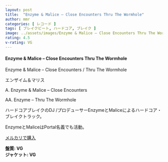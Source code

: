 ```yaml
---
layout: post
title:  "Enzyme & Malice – Close Encounters Thru The Wormhole"
author: mmr
categories: [ レコード ]
tags: [ ブレイクビート, ハードコア, ブレイク ]
image: ../assets/images/Enzyme & Malice – Close Encounters Thru The Wormhole.jpg
rating: 4.5
v-rating: VG
---
```


#### Enzyme & Malice – Close Encounters Thru The Wormhole

Enzyme & Malice – Close Encounters / Thru The Wormhole

エンザイム＆マリス

A. Enzyme & Malice – Close Encounters

AA. Enzyme – Thru The Wormhole

ハードコアブレイクのDJ /プロデューサーEnzymeとMaliceによるハードコア・ブレイクトラック。

EnzymeとMaliceはPortal名義でも活動。

[メルカリで購入](https://jp.mercari.com/item/m20131022518?afid=6142608987)

<div class="mt-4 mb-4 d-flex align-items-center">
<strong class="mr-1">盤質: VG</strong>
</div>
<div class="mt-4 mb-4 d-flex align-items-center">
<strong class="mr-1">ジャケット: VG</strong>
</div>
